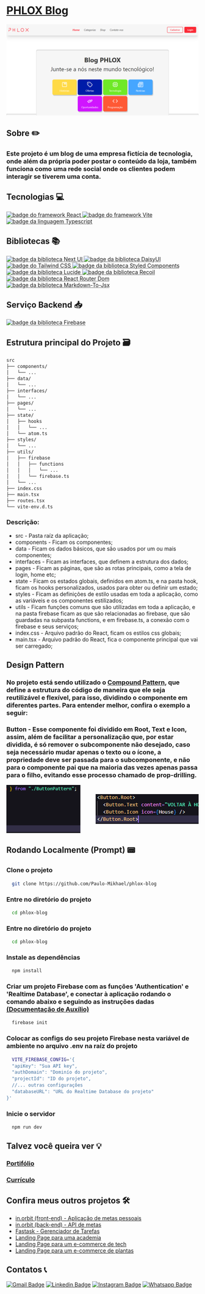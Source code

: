 # [PHLOX Blog](https://phlox-blog.vercel.app/)
[![página principal da aplicação](public/images/phlox-blog.png)](https://phlox-blog.vercel.app/)

## Sobre ✏️
### Este projeto é um blog de uma empresa fictícia de tecnologia, onde além da própria poder postar o conteúdo da loja, também funciona como uma rede social onde os clientes podem interagir se tiverem uma conta.

## Tecnologias 💻
<div>
  <abbr title="React - Framework Javascript" >
    <img src="https://img.shields.io/badge/React-61DAFB.svg?style=for-the-badge&logo=React&logoColor=black" alt="badge do framework React" />
  </abbr>
  <abbr title="Vite - Framework Javascript" >
    <img src="https://img.shields.io/badge/Vite-646CFF.svg?style=for-the-badge&logo=Vite&logoColor=white" alt="badge do framework Vite" />
  </abbr>
  <abbr title="Typescript - Linguagem fortemente tipada">
    <img src="https://img.shields.io/badge/TypeScript-3178C6.svg?style=for-the-badge&logo=TypeScript&logoColor=white" alt="badge da linguagem Typescript" />
  </abbr>
</div>

## Bibliotecas 📚
<div>
  <abbr title="Next UI - Biblioteca de componentes (Design System)">
    <img src="https://img.shields.io/badge/NextUI-000000.svg?style=for-the-badge&logo=NextUI&logoColor=white" alt="badge da biblioteca Next UI" />
  </abbr>
  <abbr title="DaisyUI - Biblioteca de componentes (Design System)">
    <img src="https://img.shields.io/badge/DaisyUI-5A0EF8.svg?style=for-the-badge&logo=DaisyUI&logoColor=white" alt="badge da biblioteca DaisyUI" />
  </abbr>
  <abbr title="Tailwind CSS - Biblioteca de estilização">
    <img src="https://img.shields.io/badge/Tailwind%20CSS-06B6D4.svg?style=for-the-badge&logo=Tailwind-CSS&logoColor=white" alt="badge do Tailwind CSS" />
  </abbr>
  <abbr title="Styled Components - Biblioteca para fazer componentes estilizados" >
    <img src="https://img.shields.io/badge/styledcomponents-DB7093.svg?style=for-the-badge&logo=styled-components&logoColor=white" alt="badge da biblioteca Styled Components" />
  </abbr>
  <abbr title="Lucide - Biblioteca de ícones">
    <img src="https://img.shields.io/badge/Lucide-F56565.svg?style=for-the-badge&logo=Lucide&logoColor=white" alt="badge da biblioteca Lucide" />
  </abbr>
  <abbr title="Recoil - Biblioteca de gerenciamento de estados">
    <img src="https://img.shields.io/badge/Recoil-3578E5.svg?style=for-the-badge&logo=Recoil&logoColor=white" alt="badge da biblioteca Recoil" />
  </abbr>
  <abbr title="React Router Dom - Biblioteca para criar rotas">
    <img src="https://img.shields.io/badge/React%20Router-CA4245.svg?style=for-the-badge&logo=React-Router&logoColor=white" alt="badge da biblioteca React Router Dom" />
  </abbr>
  <abbr title="Markdown-To-Jsx - Biblioteca para renderizar markdown como componentes">
    <img src="https://img.shields.io/badge/Markdown-000000.svg?style=for-the-badge&logo=Markdown&logoColor=white" alt="badge da biblioteca Markdown-To-Jsx" />
  </abbr>
</div>

## Serviço Backend 📥
<div>
  <abbr title="Firebase - Plataforma backend para guardar informações">
    <img src="https://img.shields.io/badge/Firebase-DD2C00.svg?style=for-the-badge&logo=Firebase&logoColor=white" alt="badge da biblioteca Firebase" />
  </abbr>
</div>

## Estrutura principal do Projeto 🗃️
```plaintext
src
├── components/
│   └── ...
├── data/
│   └── ...
├── interfaces/
│   └── ...
├── pages/
│   └── ...
├── state/
│   ├── hooks
│   │   └── ...
│   └── atom.ts
├── styles/
│   └── ...
├── utils/
│   ├── firebase
│   │   ├── functions
│   │   │   └── ...
│   │   └── firebase.ts
│   └── ...
├── index.css
├── main.tsx
├── routes.tsx
└── vite-env.d.ts
```
### Descrição:
- src - Pasta raíz da aplicação;
- components - Ficam os componentes;
- data - Ficam os dados básicos, que são usados por um ou mais componentes;
- interfaces - Ficam as interfaces, que definem a estrutura dos dados;
- pages - Ficam as páginas, que são as rotas principais, como a tela de login, home etc;
- state - Ficam os estados globais, definidos em atom.ts, e na pasta hook, ficam os hooks personalizados, usados para obter ou definir um estado;
- styles - Ficam as definições de estilo usadas em toda a aplicação, como as variáveis e os componentes estilizados;
- utils - Ficam funções comuns que são utilizadas em toda a aplicação, e na pasta firebase ficam as que são relacionadas ao firebase, que são guardadas na subpasta functions, e em firebase.ts, a conexão com o firebase e seus serviços;
- index.css - Arquivo padrão do React, ficam os estilos css globais;
- main.tsx - Arquivo padrão do React, fica o componente principal que vai ser carregado;

## Design Pattern
### No projeto está sendo utilizado o [Compound Pattern](https://www.patterns.dev/react/compound-pattern/), que define a estrutura do código de maneira que ele seja reutilizável e flexível, para isso, dividindo o componente em diferentes partes. Para entender melhor, confira o exemplo a seguir:
### Button - Esse componente foi dividido em Root, Text e Icon, assim, além de facilitar a personalização que, por estar dividida, é só remover o subcomponente não desejado, caso seja necessário mudar apenas o texto ou o ícone, a propriedade deve ser passada para o subcomponente, e não para o componente pai que na maioria das vezes apenas passa para o filho, evitando esse processo chamado de prop-drilling.
<div style="display: flex; align-items: center; justify-content: center; gap: 40px; overflow-x: scroll;">
  <img src="public/images/button-pattern.png" />
  <img src="public/images/button-component.png" />
  <img src="public/images/button-home.png" />
</div>

## Rodando Localmente (Prompt) 📟
### Clone o projeto
```bash
  git clone https://github.com/Paulo-Mikhael/phlox-blog
```
### Entre no diretório do projeto
```bash
  cd phlox-blog
```
### Entre no diretório do projeto
```bash
  cd phlox-blog
```
### Instale as dependências
```bash
  npm install
```
### Criar um projeto Firebase com as funções 'Authentication' e 'Realtime Database', e conectar à aplicação rodando o comando abaixo e seguindo as instruções dadas [(Documentação de Auxílio)](https://firebase.google.com/docs/cli?hl=pt-br#initialize_a_firebase_project)
```bash
  firebase init
```
### Colocar as configs do seu projeto Firebase nesta variável de ambiente no arquivo .env na raíz do projeto
```bash
  VITE_FIREBASE_CONFIG='{
  "apiKey": "Sua API key",
  "authDomain": "Dominío do projeto",
  "projectId": "ID do projeto",
  //... outras configurações
  "databaseURL": "URL do Realtime Database do projeto"
}'
```
### Inicie o servidor
```bash
  npm run dev
```

## Talvez você queira ver 💡
  ### [Portifólio](https://portifolio-react-three.vercel.app/)
  ### [Currículo](https://docs.google.com/document/d/1xhimUtV6EM7c1GtwBwAHsIonX1HjoLSi/edit)

## Confira meus outros projetos 🛠️
  - [in.orbit (front-end) - Aplicação de metas pessoais](https://github.com/Paulo-Mikhael/in-orbit-frontend?tab=readme-ov-file#readme)
  - [in.orbit (back-end) - API de metas](https://github.com/Paulo-Mikhael/in-orbit-backend?tab=readme-ov-file#readme)
  - [Fastask - Gerenciador de Tarefas](https://github.com/Paulo-Mikhael/fastask?tab=readme-ov-file#readme)
  - [Landing Page para uma academia](https://github.com/Paulo-Mikhael/academia-landing-page?tab=readme-ov-file#readme)
  - [Landing Page para um e-commerce de tech](https://github.com/Paulo-Mikhael/phlox?tab=readme-ov-file#readme)
  - [Landing Page para um e-commerce de plantas](https://github.com/Paulo-Mikhael/casa-verde?tab=readme-ov-file#readme)

## Contatos 📞
  [![Gmail Badge](https://img.shields.io/badge/Gmail-EA4335.svg?style=for-the-badge&logo=Gmail&logoColor=white)](https://portifolio-react-three.vercel.app/contacts)
  [![Linkedin Badge](https://img.shields.io/badge/LinkedIn-0A66C2.svg?style=for-the-badge&logo=LinkedIn&logoColor=white)](https://www.linkedin.com/in/paulo-miguel-4b706022b/)
  [![Instagram Badge](https://img.shields.io/badge/Instagram-E4405F.svg?style=for-the-badge&logo=Instagram&logoColor=white)](https://www.instagram.com/pa__miguel?igsh=MWxoYzdqNGluZWcyaA%3D%3D)
  [![Whatsapp Badge](https://img.shields.io/badge/WhatsApp-25D366.svg?style=for-the-badge&logo=WhatsApp&logoColor=white)](https://api.whatsapp.com/send/?phone=5592992813253&text=Ol%C3%A1%21+Gostaria+de+fazer+uma+oferta...&type=phone_number&app_absent=0)